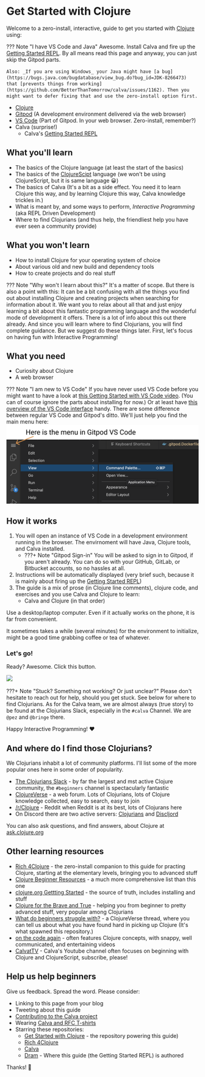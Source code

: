 # Get Started with Clojure

Welcome to a zero-install, interactive, guide to get you started with [Clojure](https://clojure.org/) using:

??? Note "I have VS Code and Java"
    Awesome. Install Calva and fire up the [Getting Started REPL](getting-started.md). By all means read this page and anyway, you can just skip the Gitpod parts.

    Also: _If you are using Windows_ your Java might have [a bug](https://bugs.java.com/bugdatabase/view_bug.do?bug_id=JDK-8266473) that [prevents things from working](https://github.com/BetterThanTomorrow/calva/issues/1162). Then you might want to defer fixing that and use the zero-install option first.

* [Clojure](https://clojure.org/)
* [Gitpod](https://www.gitpod.io/) (A development environment delivered via the web browser)
* [VS Code](https://code.visualstudio.com) (Part of Gitpod. In your web browser. Zero-install, remember?)
* Calva (surprise!)
  * Calva's [Getting Started REPL](getting-started.md)

## What you'll learn

* The basics of the Clojure language (at least the start of the basics)
* The basics of the [ClojureScipt](https://clojurescript.org) language (we won't be using ClojureScript, but it is same language 😀)
* The basics of Calva (It's a bit as a side effect. You need it to learn Clojure this way, and by learning Clojure this way, Calva knowledge trickles in.)
* What is meant by, and some ways to perform, *Interactive Programming* (aka REPL Driven Development)
* Where to find Clojurians (and thus help, the friendliest help you have ever seen a community provide)

## What you won't learn

* How to install Clojure for your operating system of choice
* About various old and new build and dependency tools
* How to create projects and do real stuff

??? Note "Why won't I learn about this?"
    It's a matter of scope. But there is also a point with this: It can be a bit confusing with all the things you find out about installing Clojure and creating projects when searching for information about it. We want you to relax about all that and just enjoy learning a bit about this fantastic programming language and the wonderful mode of development it offers.
    There is a lot of info about this out there already. And since you will learn where to find Clojurians, you will find complete guidance. But we suggest do these things later. First, let's focus on having fun with Interactive Programming!

## What you need

* Curiosity about Clojure
* A web browser

??? Note "I am new to VS Code"
    If you have never used VS Code before you might want to have a look at [this Getting Started with VS Code video](https://code.visualstudio.com/docs/introvideos/basics). (You can of course ignore the parts about installing for now.) Or at least have [this overview of the VS Code interface](https://code.visualstudio.com/docs/getstarted/userinterface) handy.
    There are some difference between regular VS Code and Gitpod's ditto. We'll just help you find the main menu here:
    ![Here is the menu in Gitpod VS Code](images/getting-started-with-clojure/gitpod-vscode-menu.png)

## How it works

1. You will open an instance of VS Code in a development environment running in the browser. The envirnoment will have Java, Clojure tools, and Calva installed.
    * ???+ Note "Gitpod Sign-in"
           You will be asked to sign in to Gitpod, if you aren't already. You can do so with your GitHub, GitLab, or Bitbucket accounts, so no hassles at all.
2. Instructions will be automatically displayed (very brief such, because it is mainly about firing up the [Getting Started REPL](getting-started.md))
3. The guide is a mix of prose (in Clojure line comments), clojure code, and exercises and you use Calva and Clojure to learn:
   * Calva and Clojure (in that order)

Use a desktop/laptop computer. Even if it actually works on the phone, it is far from convenient.

It sometimes takes a while (several minutes) for the environment to initialize, might be a good time grabbing coffee or tea of whatever.

### Let's go!

Ready? Awesome. Click this button.

<a title="Open Getting Started with Clojure in Gitpod" alt="Open in Gitpod button" href="https://gitpod.io/#https://github.com/PEZ/get-started-with-clojure" target="_blank"><img src="https://gitpod.io/button/open-in-gitpod.svg"/></a>

???+ Note "Stuck? Something not working? Or just unclear?"
     Please don't hesitate to reach out for help, should you get stuck. See below for where to find Clojurians. As for the Calva team, we are almost always (true story) to be found at the Clojurians Slack, especially in the `#calva` Channel. We are `@pez` and `@bringe` there.

Happy Interactive Programming! ❤️

## And where do I find those Clojurians?

We Clojurians inhabit a lot of community platforms. I'll list some of the more popular ones here in some order of popularity.

* [The Clojurians Slack](http://clojurians.net) - by far the largest and mst active Clojure community, the `#beginners` channel is spectacularly fantastic
* [ClojureVerse](https://clojureverse.org) - a web forum. Lots of Clojurians, lots of Clojure knowledge collected, easy to search, easy to join
* [/r/Clojure](https://www.reddit.com/r/Clojure/) - Reddit when Reddit is at its best, lots of Clojurans here
* On Discord there are two active servers: [Clojurians](https://discordapp.com/invite/v9QMy9D) and [Discljord](https://discord.gg/)

You can also ask questions, and find answers, about Clojure at [ask.clojure.org](https://ask.clojure.org)

## Other learning resources

* [Rich 4Clojure](https://github.com/PEZ/rich4clojure) - the zero-install companion to this guide for practing Clojure, starting at the elementary levels, bringing you to advanced stuff
* [Clojure Beginner Resources](https://gist.github.com/yogthos/be323be0361c589570a6da4ccc85f58f) - a much more comprehensive list than this one
* [clojure.org Gettting Started](https://clojure.org/guides/getting_started) - the source of truth, includes installing and stuff
* [Clojure for the Brave and True](https://www.braveclojure.com) - helping you from beginner to pretty advanced stuff, very popular among Clojurians
* [What do beginners struggle with?](https://clojureverse.org/t/what-do-beginners-struggle-with/5383) - a ClojureVerse thread, where you can tell us about what you have found hard in picking up Clojure (It's what spawned this repository.)
* [on the code again](https://www.youtube.com/user/VideosDanA) - often features Clojure concepts, with snappy, well communicated, and entertaining videos
* [CalvatTV](https://www.youtube.com/c/CalvaTV) - Calva's Youtube channel often focuses on beginning with Clojure and ClojureScript, subscribe, please!

## Help us help beginners

Give us feedback. Spread the word. Please consider:

* Linking to this page from your blog
* Tweeting about this guide
* [Contributing to the Calva project](contribute.md)
* Wearing [Calva and RFC T-shirts](merch.md)
* Starring these repositories:
    * [Get Started with Clojure](https://github.com/PEZ/get-started-with-clojure) - the repository powering this guide)
    * [Rich 4Clojure](https://github.com/PEZ/rich4clojure)
    * [Calva](https://github.com/BetterThanTomorrow/calva)
    * [Dram](https://github.com/BetterThanTomorrow/dram) - Where this guide (the Getting Started REPL) is authored

Thanks! 🙏